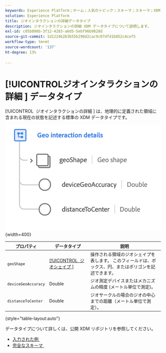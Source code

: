 ```yaml
---
keywords: Experience Platform；ホーム；人気のトピック；スキーマ；スキーマ；XDM；フィールド；スキーマ；スキーマ；ビーコン；インタラクションの詳細；データタイプ；データタイプ；データタイプ；
solution: Experience Platform
title: ジオインタラクションの詳細データタイプ
description: ジオインタラクションの詳細 XDM データタイプについて説明します。
exl-id: c05b098b-3f12-4283-a6d5-5ebf96b9828d
source-git-commit: 1d1224b263b55b290d2cac9c07dfd1b852c4cef5
workflow-type: tm+mt
source-wordcount: '137'
ht-degree: 13%

---
```


# [!UICONTROL &#x200B; ジオインタラクションの詳細 &#x200B;] データタイプ

[!UICONTROL &#x200B; ジオインタラクションの詳細 &#x200B;] は、地理的に定義された領域に含まれる現在の状態を記述する標準の XDM データタイプです。

![](../images/data-types/geo-interaction-details.png){width=400}

| プロパティ | データタイプ | 説明 |
| --- | --- | --- |
| `geoShape` | [[!UICONTROL &#x200B; ジオシェイプ &#x200B;]](./geo-shape.md) | 操作される領域のジオシェイプを表します。 このフィールドは、ボックス、円、またはポリゴンを記述できます。 |
| `deviceGeoAccuracy` | Double | ジオ測定デバイスまたはメカニズムの精度 (メートル単位で測定)。 |
| `distanceToCenter` | Double | ジオサークルの場合のジオの中心までの距離（メートル単位で測定）。 |

{style="table-layout:auto"}

データタイプについて詳しくは、公開 XDM リポジトリを参照してください。

* [&#x200B; 入力された例 &#x200B;](https://github.com/adobe/xdm/blob/master/components/datatypes/geo-interaction-details.example.1.json)
* [&#x200B; 完全なスキーマ &#x200B;](https://github.com/adobe/xdm/blob/master/components/datatypes/geo-interaction-details.schema.json)
